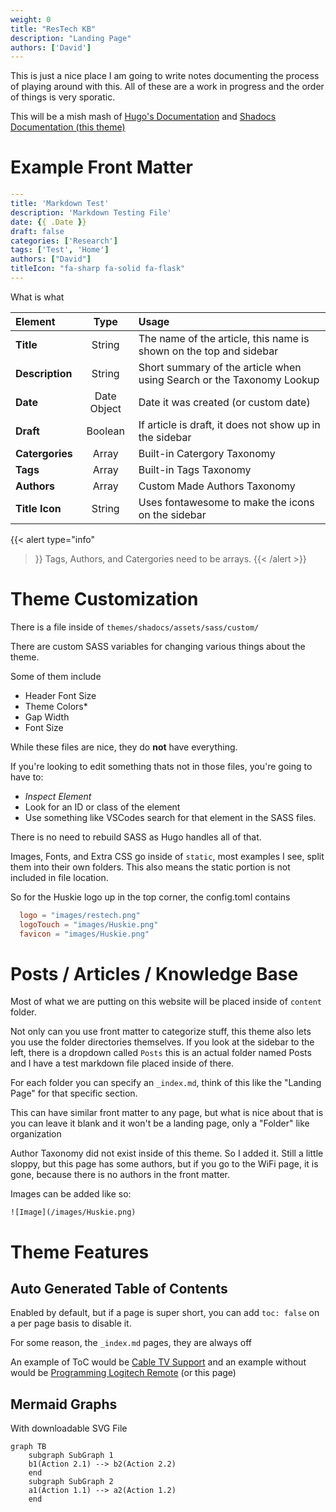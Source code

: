 ```yaml
---
weight: 0
title: "ResTech KB"
description: "Landing Page"
authors: ['David']
---
```


This is just a nice place I am going to write notes documenting the process of playing around with this. All of these are a work in progress and the order of things is very sporatic.

This will be a mish mash of [Hugo's Documentation](https://gohugo.io/documentation/) and [Shadocs Documentation (this theme)](https://shadocs.netlify.app/theme/introduction/)

# Example Front Matter

```yaml
---
title: 'Markdown Test'
description: 'Markdown Testing File'
date: {{ .Date }}
draft: false
categories: ['Research']
tags: ['Test', 'Home']
authors: ["David"]
titleIcon: "fa-sharp fa-solid fa-flask"
---
```

What is what

| Element | Type | Usage |
|:---|:---:|:---|
| **Title** | String |  The name of the article, this name is shown on the top and sidebar |
| **Description** | String | Short summary of the article when using Search or the Taxonomy Lookup
| **Date** | Date Object | Date it was created (or custom date)
| **Draft** | Boolean | If article is draft, it does not show up in the sidebar |
| **Catergories** | Array | Built-in Catergory Taxonomy |
| **Tags** | Array | Built-in Tags Taxonomy |
| **Authors** | Array | Custom Made Authors Taxonomy |
| **Title Icon** | String | Uses fontawesome to make the icons on the sidebar |

{{< alert
    type="info"
>}}
Tags, Authors, and Catergories need to be arrays.
{{< /alert >}}

# Theme Customization

There is a file inside of `themes/shadocs/assets/sass/custom/`

There are custom SASS variables for changing various things about the theme.

Some of them include 
 - Header Font Size
 - Theme Colors*
 - Gap Width
 - Font Size

While these files are nice, they do **not** have everything.

If you're looking to edit something thats not in those files, you're going to have to:

 - *Inspect Element* 
 - Look for an ID or class of the element
 - Use something like VSCodes search for that element in the SASS files.

There is no need to rebuild SASS as Hugo handles all of that.

Images, Fonts, and Extra CSS go inside of `static`, most examples I see, split them into their own folders. This also means the static portion is not included in file location.

So for the Huskie logo up in the top corner, the config.toml contains 

```toml
  logo = "images/restech.png"
  logoTouch = "images/Huskie.png"
  favicon = "images/Huskie.png"
```

# Posts / Articles / Knowledge Base

Most of what we are putting on this website will be placed inside of `content` folder.

Not only can you use front matter to categorize stuff, this theme also lets you use the folder directories themselves. If you look at the sidebar to the left, there is a dropdown called `Posts` this is an actual folder named Posts and I have a test markdown file placed inside of there.

For each folder you can specify an `_index.md`, think of this like the "Landing Page" for that specific section.

This can have similar front matter to any page, but what is nice about that is you can leave it blank and it won't be a landing page, only a "Folder" like organization

Author Taxonomy did not exist inside of this theme. So I added it. Still a little sloppy, but this page has some authors, but if you go to the WiFi page, it is gone, because there is no authors in the front matter.

Images can be added like so:

```
![Image](/images/Huskie.png)
```

# Theme Features

## Auto Generated Table of Contents

Enabled by default, but if a page is super short, you can add `toc: false` on a per page basis to disable it.

For some reason, the `_index.md` pages, they are always off

An example of ToC would be [Cable TV Support](/tv/restech-helpdesk-cable-tv-support.html/) and an example without would be [Programming Logitech Remote](/tv/restech-helpdesk-programming-logitech-smart-tv-remote.html/) (or this page)

## Mermaid Graphs

With downloadable SVG File

```mermaid
graph TB
    subgraph SubGraph 1
    b1(Action 2.1) --> b2(Action 2.2)
    end
    subgraph SubGraph 2
    a1(Action 1.1) --> a2(Action 1.2)
    end
```
